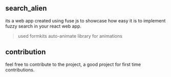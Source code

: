 ## search_alien

its a web app created using fuse js to showcase how easy it is to implement fuzzy search in your react web app.

> used formkits auto-animate library for animations

## contribution

feel free to contribute to the project, a good project for first time contributions.
